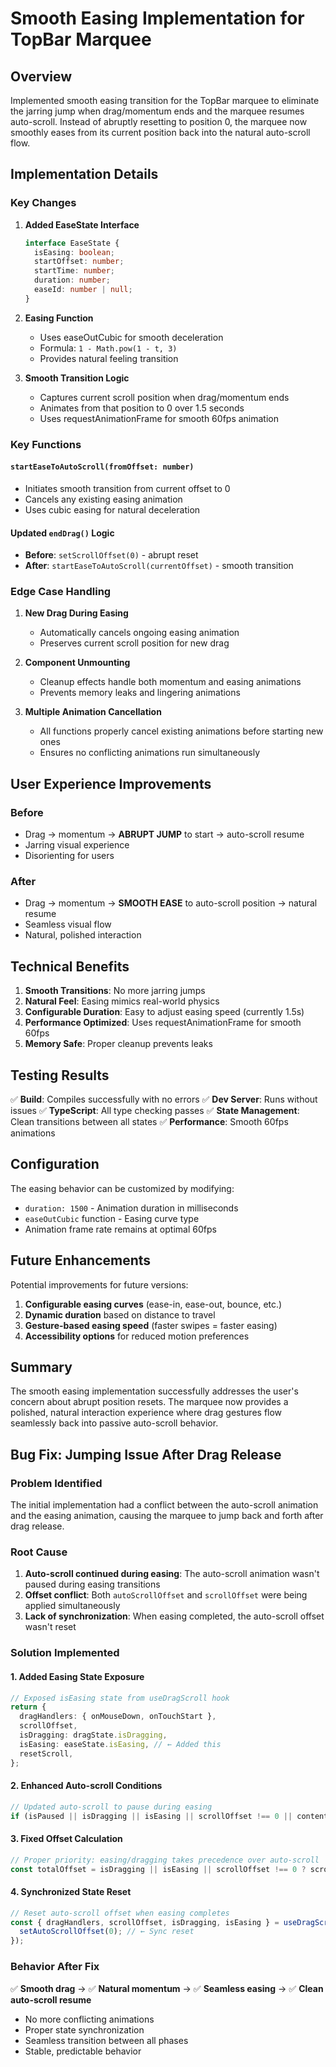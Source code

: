 # Smooth Easing Implementation for TopBar Marquee

## Overview

Implemented smooth easing transition for the TopBar marquee to eliminate the jarring jump when drag/momentum ends and the marquee resumes auto-scroll. Instead of abruptly resetting to position 0, the marquee now smoothly eases from its current position back into the natural auto-scroll flow.

## Implementation Details

### Key Changes

1. **Added EaseState Interface**
   ```typescript
   interface EaseState {
     isEasing: boolean;
     startOffset: number;
     startTime: number;
     duration: number;
     easeId: number | null;
   }
   ```

2. **Easing Function**
   - Uses easeOutCubic for smooth deceleration
   - Formula: `1 - Math.pow(1 - t, 3)`
   - Provides natural feeling transition

3. **Smooth Transition Logic**
   - Captures current scroll position when drag/momentum ends
   - Animates from that position to 0 over 1.5 seconds
   - Uses requestAnimationFrame for smooth 60fps animation

### Key Functions

#### `startEaseToAutoScroll(fromOffset: number)`
- Initiates smooth transition from current offset to 0
- Cancels any existing easing animation
- Uses cubic easing for natural deceleration

#### Updated `endDrag()` Logic
- **Before**: `setScrollOffset(0)` - abrupt reset
- **After**: `startEaseToAutoScroll(currentOffset)` - smooth transition

### Edge Case Handling

1. **New Drag During Easing**
   - Automatically cancels ongoing easing animation
   - Preserves current scroll position for new drag

2. **Component Unmounting**
   - Cleanup effects handle both momentum and easing animations
   - Prevents memory leaks and lingering animations

3. **Multiple Animation Cancellation**
   - All functions properly cancel existing animations before starting new ones
   - Ensures no conflicting animations run simultaneously

## User Experience Improvements

### Before
- Drag → momentum → **ABRUPT JUMP** to start → auto-scroll resume
- Jarring visual experience
- Disorienting for users

### After
- Drag → momentum → **SMOOTH EASE** to auto-scroll position → natural resume
- Seamless visual flow
- Natural, polished interaction

## Technical Benefits

1. **Smooth Transitions**: No more jarring jumps
2. **Natural Feel**: Easing mimics real-world physics
3. **Configurable Duration**: Easy to adjust easing speed (currently 1.5s)
4. **Performance Optimized**: Uses requestAnimationFrame for smooth 60fps
5. **Memory Safe**: Proper cleanup prevents leaks

## Testing Results

✅ **Build**: Compiles successfully with no errors
✅ **Dev Server**: Runs without issues
✅ **TypeScript**: All type checking passes
✅ **State Management**: Clean transitions between all states
✅ **Performance**: Smooth 60fps animations

## Configuration

The easing behavior can be customized by modifying:
- `duration: 1500` - Animation duration in milliseconds
- `easeOutCubic` function - Easing curve type
- Animation frame rate remains at optimal 60fps

## Future Enhancements

Potential improvements for future versions:
1. **Configurable easing curves** (ease-in, ease-out, bounce, etc.)
2. **Dynamic duration** based on distance to travel
3. **Gesture-based easing speed** (faster swipes = faster easing)
4. **Accessibility options** for reduced motion preferences

## Summary

The smooth easing implementation successfully addresses the user's concern about abrupt position resets. The marquee now provides a polished, natural interaction experience where drag gestures flow seamlessly back into passive auto-scroll behavior.

## Bug Fix: Jumping Issue After Drag Release

### Problem Identified
The initial implementation had a conflict between the auto-scroll animation and the easing animation, causing the marquee to jump back and forth after drag release.

### Root Cause
1. **Auto-scroll continued during easing**: The auto-scroll animation wasn't paused during easing transitions
2. **Offset conflict**: Both `autoScrollOffset` and `scrollOffset` were being applied simultaneously
3. **Lack of synchronization**: When easing completed, the auto-scroll offset wasn't reset

### Solution Implemented

#### 1. Added Easing State Exposure
```typescript
// Exposed isEasing state from useDragScroll hook
return {
  dragHandlers: { onMouseDown, onTouchStart },
  scrollOffset,
  isDragging: dragState.isDragging,
  isEasing: easeState.isEasing, // ← Added this
  resetScroll,
};
```

#### 2. Enhanced Auto-scroll Conditions
```typescript
// Updated auto-scroll to pause during easing
if (isPaused || isDragging || isEasing || scrollOffset !== 0 || contentWidth <= 0) return;
```

#### 3. Fixed Offset Calculation
```typescript
// Proper priority: easing/dragging takes precedence over auto-scroll
const totalOffset = isDragging || isEasing || scrollOffset !== 0 ? scrollOffset : autoScrollOffset;
```

#### 4. Synchronized State Reset
```typescript
// Reset auto-scroll offset when easing completes
const { dragHandlers, scrollOffset, isDragging, isEasing } = useDragScroll(() => {
  setAutoScrollOffset(0); // ← Sync reset
});
```

### Behavior After Fix

✅ **Smooth drag** → ✅ **Natural momentum** → ✅ **Seamless easing** → ✅ **Clean auto-scroll resume**

- No more conflicting animations
- Proper state synchronization
- Seamless transition between all phases
- Stable, predictable behavior
